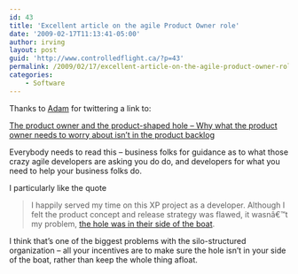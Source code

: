 ```yaml
---
id: 43
title: 'Excellent article on the agile Product Owner role'
date: '2009-02-17T11:13:41-05:00'
author: irving
layout: post
guid: 'http://www.controlledflight.ca/?p=43'
permalink: /2009/02/17/excellent-article-on-the-agile-product-owner-role/
categories:
    - Software
---
```


Thanks to [Adam](http://adam.goucher.ca/) for twittering a link to:

[The product owner and the product-shaped hole – Why what the product owner needs to worry about isn’t in the product backlog](http://www.agileproductdesign.com/blog/2009/product_owner_and_problem_shaped_hole.html)

Everybody needs to read this – business folks for guidance as to what those crazy agile developers are asking you do do, and developers for what you need to help your business folks do.

I particularly like the quote

> I happily served my time on this XP project as a developer. Although I felt the product concept and release strategy was flawed, it wasnâ€™t my problem, [the hole was in their side of the boat](http://www.agileproductdesign.com/blog/agile_is_culture_not_process.html).

I think that’s one of the biggest problems with the silo-structured organization – all your incentives are to make sure the hole isn’t in your side of the boat, rather than keep the whole thing afloat.